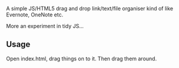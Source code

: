 A simple JS/HTML5 drag and drop link/text/file organiser kind of like
Evernote, OneNote etc.

More an experiment in tidy JS...

Usage
-----

Open index.html, drag things on to it. Then drag them around.